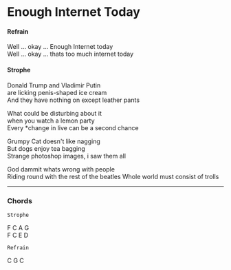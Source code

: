 # Enough Internet Today

#### Refrain

Well ... okay ... Enough Internet today  
Well ... okay ... thats too much internet today

#### Strophe

Donald Trump and Vladimir Putin  
are licking penis-shaped ice cream  
And they have nothing on except leather pants

What could be disturbing about it  
when you watch a lemon party  
Every *change in live can be a second chance

Grumpy Cat doesn't like nagging  
But dogs enjoy tea bagging  
Strange photoshop images, i saw them all

God dammit whats wrong with people  
Riding round with the rest of the beatles
Whole world must consist of trolls

---

### Chords

    Strophe
  
F C A G  
F C E D  
  
    Refrain
  
C G C  